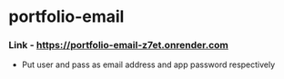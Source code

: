 # portfolio-email
### Link - https://portfolio-email-z7et.onrender.com
- Put user and pass as email address and app password respectively
